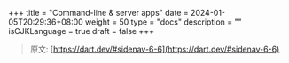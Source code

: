 +++
title = "Command-line & server apps"
date = 2024-01-05T20:29:36+08:00
weight = 50
type = "docs"
description = ""
isCJKLanguage = true
draft = false
+++

> 原文: [https://dart.dev/#sidenav-6-6](https://dart.dev/#sidenav-6-6)
